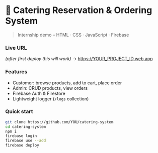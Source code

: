 # 🍱 Catering Reservation & Ordering System

> Internship demo – HTML · CSS · JavaScript · Firebase

### Live URL  
*(after first deploy this will work)* → https://YOUR_PROJECT_ID.web.app

### Features
- Customer: browse products, add to cart, place order  
- Admin: CRUD products, view orders  
- Firebase Auth & Firestore  
- Lightweight logger (`/logs` collection)  

### Quick start

```bash
git clone https://github.com/YOU/catering-system
cd catering-system
npm i
firebase login
firebase use --add
firebase deploy
